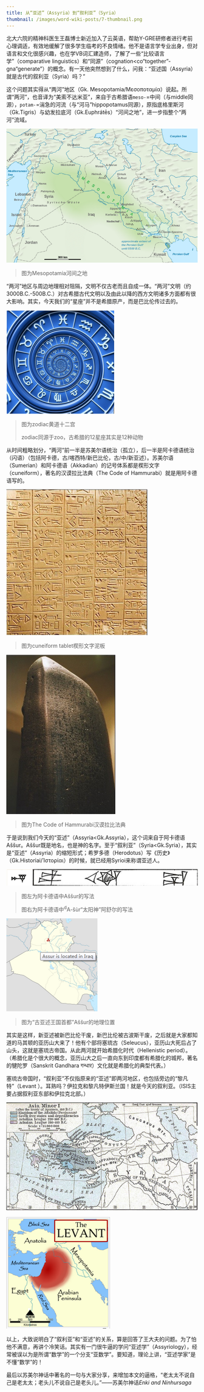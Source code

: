```yaml
---
title: 从“亚述”（Assyria）到“叙利亚”（Syria）
thumbnail: /images/word-wiki-posts/7-thumbnail.png
---
```


北大六院的精神科医生王磊博士新近加入了云英语，帮助Y-GRE研修者进行考前心理调适，有效地缓解了很多学生临考的不良情绪。他不是语言学专业出身，但对语言和文化很感兴趣，也在学VB词汇建造师，了解了一些“比较语言学”（comparative linguistics）和“同源”（cognation&lt;co“together”-gna“generate”）的概念。有一天他突然想到了什么，问我：“亚述国（Assyria）就是古代的叙利亚（Syria）吗？”

<!--more-->

这个问题其实得从“两河”地区（Gk. Mesopotamia/Μεσοποταμία）说起。所谓“两河”，也音译为“美索不达米亚”，来自于古希腊语`meso-`=中间（与middle同源），`potam-`=湍急的河流（与“河马”hippopotamus同源），原指底格里斯河（Gk.Tigris）与幼发拉底河（Gk.Euphrátēs）“河间之地”，进一步指整个“两河”流域。

![Figure 1](/images/word-wiki-posts/7-1.png)

> 图为Mesopotamia河间之地

“两河”地区与周边地理相对阻隔，文明不仅古老而且自成一体。“两河”文明（约3000B.C.-500B.C.）对古希腊古代文明以及由此以降的西方文明诸多方面都有很大影响。其实，今天我们的“星座”并不是希腊原产，而是巴比伦传过去的。

![Figure 2](/images/word-wiki-posts/7-2.png)

> 图为zodiac黄道十二宫
>
> zodiac同源于zoo，古希腊的12星座其实是12种动物

从时间粗略划分，“两河”前一半是苏美尔语统治（孤立），后一半是阿卡德语统治（闪语）（包括阿卡德，古/喀西特/新巴比伦，古/中/新亚述）。苏美尔语（Sumerian）和阿卡德语（Akkadian）的记号体系都是楔形文字（cuneiform），著名的汉谟拉比法典（The Code of Hammurabi）就是用阿卡德语写的。

![Figure 3](/images/word-wiki-posts/7-3.png)

> 图为cuneiform tablet楔形文字泥板

![Figure 4](/images/word-wiki-posts/7-4.jpg)

> 图为The Code of Hammurabi汉谟拉比法典

于是说到我们今天的“亚述”（Assyria&lt;Gk.Assyria），这个词来自于阿卡德语Aššur。Aššur既是地名，也是神的名字。至于“叙利亚”（Syria&lt;Gk.Syria），其实是“亚述”（Assyria）的缩短形式；希罗多德（Herodotus）写《历史》（Gk.Historiai/Ἱστορίαι）的时候，就已经用Syrioi来称谓亚述人。

![Figure 5](/images/word-wiki-posts/7-5.png)

> 图左为阿卡德语中Aššur的写法
>
> 图右为阿卡德语中<sup>d</sup>A-šùr“太阳神”阿舒尔的写法

![Figure 6](/images/word-wiki-posts/7-6.png)

> 图为“古亚述王国首都”Aššur的地理位置

其实是这样，新亚述被新巴比伦干废，新巴比伦被古波斯干废，之后就是大家都知道的马其顿的亚历山大来了！他有个部将塞琉古（Seleucus），亚历山大死后占了山头，这就是塞琉古帝国。从此两河就开始希腊化时代（Hellenistic period）。（希腊化是个很大的概念，亚历山大之后一直向东到印度都有希腊化的城邦，著名的犍陀罗（Sanskrit Gandhara गन्धार）文化就是希腊化的典型代表。）

塞琉古帝国时，“叙利亚”不仅指原来的“亚述”即两河地区，也包括旁边的“黎凡特”（Levant ）。耳熟吗？伊拉克和黎凡特伊斯兰国！就是今天的叙利亚。（ISIS主要占据叙利亚东部和伊拉克北部。）

![Figure 7](/images/word-wiki-posts/7-7.png)

![Figure 8](/images/word-wiki-posts/7-8.png)

以上，大致说明白了“叙利亚”和“亚述”的关系，算是回答了王大夫的问题。为了怕他不满意，再讲个冷笑话。其实有一门很牛逼的学问“亚述学”（Assyriology），经常被误以为是所谓“数学”的一个分支“亚数学”。要知道，理论上讲，“亚述学家”是不懂“数学”的！

最后以苏美尔神话中著名的一句与大家分享，来增加本文的逼格，“老太太不说自己是老太太；老头儿不说自己是老头儿。”——苏美尔神话*Enki and Ninhursaga*